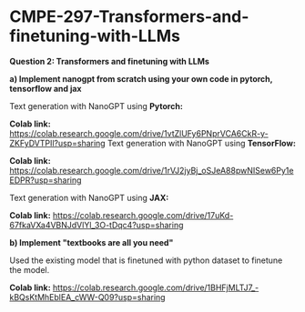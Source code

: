 # CMPE-297-Transformers-and-finetuning-with-LLMs

**Question 2: 
Transformers and finetuning with LLMs**

**a) Implement nanogpt from scratch using your own code in pytorch, tensorflow and jax**

Text generation with NanoGPT using **Pytorch:**

**Colab link:** https://colab.research.google.com/drive/1vtZlUFy6PNprVCA6CkR-y-ZKFyDVTPIl?usp=sharing
Text generation with NanoGPT using **TensorFlow:**

**Colab link:** https://colab.research.google.com/drive/1rVJ2jyBj_oSJeA88pwNISew6Py1eEDPR?usp=sharing

Text generation with NanoGPT using **JAX:**

**Colab link:** https://colab.research.google.com/drive/17uKd-67fkaVXa4VBNJdVlYl_3O-tDqc4?usp=sharing


**b) Implement "textbooks are all you need"**

Used the existing model that is finetuned with python dataset to finetune the model. 

**Colab link:** https://colab.research.google.com/drive/1BHFjMLTJ7_-kBQsKtMhEblEA_cWW-Q09?usp=sharing